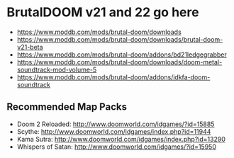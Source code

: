 # BrutalDOOM v21 and 22 go here
- https://www.moddb.com/mods/brutal-doom/downloads
- https://www.moddb.com/mods/brutal-doom/downloads/brutal-doom-v21-beta
- https://www.moddb.com/mods/brutal-doom/addons/bd21ledgegrabber
- https://www.moddb.com/mods/brutal-doom/downloads/doom-metal-soundtrack-mod-volume-5
- https://www.moddb.com/mods/brutal-doom/addons/idkfa-doom-soundtrack

## Recommended Map Packs
- Doom 2 Reloaded: http://www.doomworld.com/idgames/?id=15885
- Scythe: http://www.doomworld.com/idgames/index.php?id=11944
- Kama Sutra: http://www.doomworld.com/idgames/index.php?id=13290
- Whispers of Satan: http://www.doomworld.com/idgames/?id=15950
